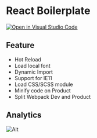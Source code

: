 # React Boilerplate
[![Open in Visual Studio Code](https://img.shields.io/static/v1?logo=visualstudiocode&label=&message=Open%20in%20Visual%20Studio%20Code&labelColor=2c2c32&color=007acc&logoColor=007acc)](https://open.vscode.dev/DungGramer/simple-design-system)

## Feature
+ Hot Reload
+ Load local font
+ Dynamic Import
+ Support for IE11
+ Load CSS/SCSS module
+ Minify code on Product
+ Split Webpack Dev and Product
  
## Analytics 
![Alt](https://repobeats.axiom.co/api/embed/74da8760de9c5346aca4338440b53ffe2ada5020.svg "Repobeats analytics image")
